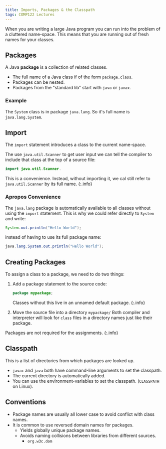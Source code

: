 ```yaml
---
title: Imports, Packages & the Classpath
tags: COMP122 Lectures
---
```

When you are writing a large Java program you can run into the problem of a cluttered name-space. This means that you are running out of fresh names for your classes.

## Packages
A Java **package** is a collection of related classes.

* The full name of a Java class if of the form `package.class`.
* Packages can be nested.
* Packages from the "standard lib" start with `java` or `javax`.

### Example
The `System` class is in package `java.lang`. So it's full name is `java.lang.System`.

## Import
The `import` statement introduces a class to the current name-space.

The use `java.util.Scanner` to get user input we can tell the compiler to include that class at the top of a source file:

```java
import java.util.Scanner.
```

This is a convenience. Instead, without importing it, we cal still refer to `java.util.Scanner` by its full name.
{:.info}

### Apropos Convenience
The `java.lang` package is automatically available to all classes without using the `import` statement. This is why we could refer directly to `System` and write:

```java
System.out.println("Hello World");
```

instead of having to use its full package name:

```java
java.lang.System.out.println("Hello World");
```

## Creating Packages
To assign a class to a package, we need to do two things:


1. Add a package statement to the source code:

	```java
	package mypackage;
	```
	
	Classes without this live in an unnamed default package.
	{:.info}
1. Move the source file into a directory `mypackage/` Both compiler and interpreter will look for `class` files in a directory names just like their package.

Packages are not required for the assignments.
{:.info}

## Classpath
This is a list of directories from which packages are looked up.

* `javac` and `java` both have command-line arguments to set the classpath.
* The current directory is automatically added.
* You can use the environment-variables to set the classpath. (`CLASSPATH` on Linux).

## Conventions

* Package names are usually all lower case to avoid conflict with class names.
* It is common to use reversed domain names for packages.
	* Yields globally unique package names.
	* Avoids naming collisions between libraries from different sources.
		* `org.w3c.dom`